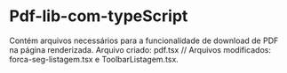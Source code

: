 # Pdf-lib-com-typeScript
Contém arquivos necessários para a funcionalidade de download de PDF na página renderizada.
Arquivo criado: pdf.tsx // Arquivos modificados: forca-seg-listagem.tsx e ToolbarListagem.tsx.
